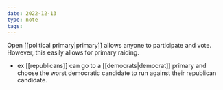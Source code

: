 ```yaml
---
date: 2022-12-13
type: note
tags:
---
```


Open [[political primary|primary]] allows anyone to participate and vote. However, this easily allows for primary raiding.
- ex [[republicans]] can go to a [[democrats|democrat]] primary and choose the worst democratic candidate to run against their republican candidate.
